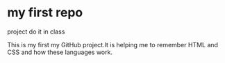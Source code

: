# my first repo
 project do it in class

This is my first my GitHub project.It is helping me to remember HTML and CSS and how these languages work.